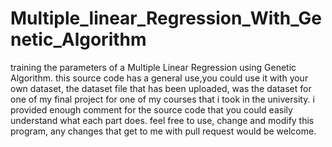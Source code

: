 # Multiple_linear_Regression_With_Genetic_Algorithm
training the parameters of a Multiple Linear Regression using Genetic Algorithm.
this source code has a general use,you could use it with your own dataset, the dataset file that has been uploaded, was the dataset for one of my final project for one of my courses that i took in the university.
i provided enough comment for the source code that you could easily understand what each part does.
feel free to use, change and modify this program, any changes that get to me with pull request would be welcome.
